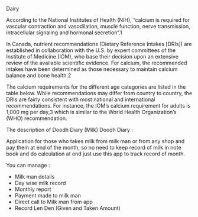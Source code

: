 Dairy

According to the National Institutes of Health (NIH), “calcium is required for vascular contraction and vasodilation, muscle function, nerve transmission, intracellular signaling and hormonal secretion”.1

In Canada, nutrient recommendations (Dietary Reference Intakes [DRIs]) are established in collaboration with the U.S. by expert committees of the Institute of Medicine (IOM), who base their decision upon an extensive review of the available scientific evidence. For calcium, the recommended intakes have been determined as those necessary to maintain calcium balance and bone health.2

The calcium requirements for the different age categories are listed in the table below. While recommendations may differ from country to country, the DRIs are fairly consistent with most national and international recommendations. For instance, the IOM’s calcium requirement for adults is 1,000 mg per day,3 which is similar to the World Health Organization’s (WHO) recommendation.



The description of Doodh Diary (Milk)
Doodh Diary :

Application for those who takes milk from milk man or from any shop and pay them at end of the month, so no need to keep record of milk in note book and do calculation at end just use this app to track record of month.

You can manage :

- Milk man details
- Day wise milk record
- Monthly report
- Payment made to milk man
- Direct call to Milk man from app
- Record Len Den (Given and Taken Amount)
